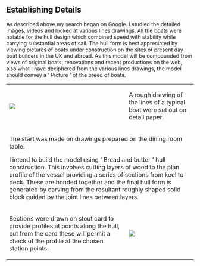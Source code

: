 ## Establishing Details
As described above my search began on Google. I studied the detailed images, videos and looked at various lines drawings.
All the boats were notable for the hull design which combined speed with stability while carrying substantial areas of sail.
The hull form is best appreciated by viewing pictures of boats under construction on the sites of present day boat builders in the UK and abroad.
As this model will be compounded from views of original boats, renovations and recent productions on the web,
also what I have deciphered from the various lines drawings, the model should convey a ' Picture ' of the breed of boats.

<div class="image-table">
	<table>
		<tr>
			<td class="col2">
				<img src="/jgdr20/assets/jmm/pilotlines1.jpg">
			</td>
			<td class="col2">
				<p>A rough drawing of the lines of a typical boat were set out on detail paper.</p>
			</td>
		</tr>
		<tr>
			<td colspan="2">
				<p>The start was made on drawings prepared on the dining room table.</p>
				<p>I intend to build the model using ' Bread and butter ' hull construction.
				This involves cutting layers of wood to the plan profile of the vessel providing a series of sections from keel to deck.
				These are bonded together and the final hull form is generated by carving from the resultant roughly shaped solid block
				guided by the joint lines between layers.</p>
			</td>
		</tr>
		<tr>
			<td>
				<p>Sections were drawn on stout card to provide profiles at points along the hull, cut from the card these will permit a
				check of the profile at the chosen station points.</p>
			</td>
			<td>
				<img src="/jgdr20/assets/jmm/pilottemplates.jpg">
			</td>
		</tr>
	</table>
</div>